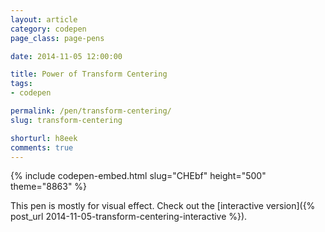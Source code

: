 ```yaml
---
layout: article
category: codepen
page_class: page-pens

date: 2014-11-05 12:00:00

title: Power of Transform Centering
tags:
- codepen

permalink: /pen/transform-centering/
slug: transform-centering

shorturl: h8eek
comments: true
---
```


{% include codepen-embed.html slug="CHEbf" height="500" theme="8863" %}

This pen is mostly for visual effect. Check out the [interactive version]({% post_url 2014-11-05-transform-centering-interactive %}).
